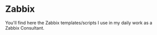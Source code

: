 # Zabbix

You'll find here the Zabbix templates/scripts I use in my daily work as a Zabbix Consultant. 
